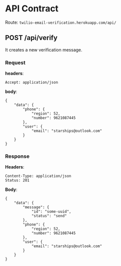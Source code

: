 # API Contract
Route: `twilio-email-verification.herokuapp.com/api/`

## POST /api/verify
It creates a new verification message.

### Request
**headers**:
```
Accept: application/json
```
**body**:
```
{
	"data": {
		"phone": {
			"region": 52,
			"number": 9621087445
		},
		"user": {
			"email": "starships@outlook.com"
		}
	}
}
```

### Response
**Headers**:
```
Content-Type: application/json
Status: 201
```
**Body**:
```
{
	"data": {
		"message": {
			"id": "some-uuid",
			"status": "send"
		},
		"phone": {
			"region": 52,
			"number": 9621087445
		},
		"user": {
			"email": "starships@outlook.com"
		}
	}
}
```
